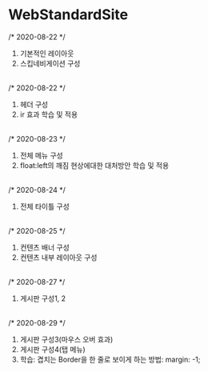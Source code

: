 # WebStandardSite

/* 2020-08-22 */ <br>
 <ol>
  <li>기본적인 레이아웃</li>
  <li>스킵네비게이션 구성</li>
 </ol>
<br>
/* 2020-08-22 */<br>
 <ol>
  <li> 헤더 구성</li>
  <li> ir 효과 학습 및 적용</li>
 </ol>
 <br>
/* 2020-08-23 */ <br>
 <ol>
  <li> 전체 메뉴 구성</li>
  <li> float:left의 깨짐 현상에대한 대처방안 학습 및 적용</li>
 </ol>
 <br>
 /* 2020-08-24 */ <br>
 <ol>
  <li>전체 타이틀 구성</li>
 </ol>
 <br>
 /* 2020-08-25 */ <br>
 <ol>
  <li> 컨텐츠 배너 구성</li>
  <li> 컨텐츠 내부 레이아웃 구성</li>
 </ol>
 <br>
 /* 2020-08-27 */ <br>
 <ol>
  <li> 게시판 구성1, 2</li>
 </ol>
 <br>
    /* 2020-08-29 */ <br>
 <ol>
  <li> 게시판 구성3(마우스 오버 효과)</li>
  <li> 게시판 구성4(탭 메뉴)</li>
  <li> 학습: 겹치는 Border을 한 줄로 보이게 하는 방법: margin: -1; </li>
 </ol>
 <br>


